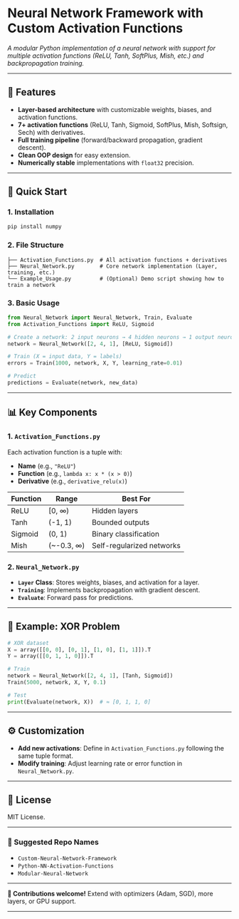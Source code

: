 # **Neural Network Framework with Custom Activation Functions**  
*A modular Python implementation of a neural network with support for multiple activation functions (ReLU, Tanh, SoftPlus, Mish, etc.) and backpropagation training.*  

---

## **📌 Features**  
- **Layer-based architecture** with customizable weights, biases, and activation functions.  
- **7+ activation functions** (ReLU, Tanh, Sigmoid, SoftPlus, Mish, Softsign, Sech) with derivatives.  
- **Full training pipeline** (forward/backward propagation, gradient descent).  
- **Clean OOP design** for easy extension.  
- **Numerically stable** implementations with `float32` precision.  

---

## **🚀 Quick Start**  

### **1. Installation**  
```bash
pip install numpy
```

### **2. File Structure**  
```
├── Activation_Functions.py  # All activation functions + derivatives  
├── Neural_Network.py        # Core network implementation (Layer, training, etc.)  
└── Example_Usage.py         # (Optional) Demo script showing how to train a network  
```

### **3. Basic Usage**  
```python
from Neural_Network import Neural_Network, Train, Evaluate
from Activation_Functions import ReLU, Sigmoid

# Create a network: 2 input neurons → 4 hidden neurons → 1 output neuron
network = Neural_Network([2, 4, 1], [ReLU, Sigmoid])

# Train (X = input data, Y = labels)
errors = Train(1000, network, X, Y, learning_rate=0.01)

# Predict
predictions = Evaluate(network, new_data)
```

---

## **📊 Key Components**  

### **1. `Activation_Functions.py`**  
Each activation function is a tuple with:  
- **Name** (e.g., `"ReLU"`)  
- **Function** (e.g., `lambda x: x * (x > 0)`)  
- **Derivative** (e.g., `derivative_relu(x)`)  

| Function  | Range      | Best For                  |  
|-----------|------------|---------------------------|  
| ReLU      | [0, ∞)     | Hidden layers             |  
| Tanh      | (-1, 1)    | Bounded outputs           |  
| Sigmoid   | (0, 1)     | Binary classification     |  
| Mish      | (~-0.3, ∞) | Self-regularized networks |  

### **2. `Neural_Network.py`**  
- **`Layer` Class**: Stores weights, biases, and activation for a layer.  
- **`Training`**: Implements backpropagation with gradient descent.  
- **`Evaluate`**: Forward pass for predictions.  

---

## **📝 Example: XOR Problem**  
```python
# XOR dataset
X = array([[0, 0], [0, 1], [1, 0], [1, 1]]).T
Y = array([[0, 1, 1, 0]]).T

# Train
network = Neural_Network([2, 4, 1], [Tanh, Sigmoid])
Train(5000, network, X, Y, 0.1)

# Test
print(Evaluate(network, X))  # ≈ [0, 1, 1, 0]
```

---

## **⚙️ Customization**  
- **Add new activations**: Define in `Activation_Functions.py` following the same tuple format.  
- **Modify training**: Adjust learning rate or error function in `Neural_Network.py`.  

---

## **📜 License**  
MIT License.  

---

### **🔗 Suggested Repo Names**  
- `Custom-Neural-Network-Framework`  
- `Python-NN-Activation-Functions`  
- `Modular-Neural-Network`  

---

**🎯 Contributions welcome!** Extend with optimizers (Adam, SGD), more layers, or GPU support.  

--- 
